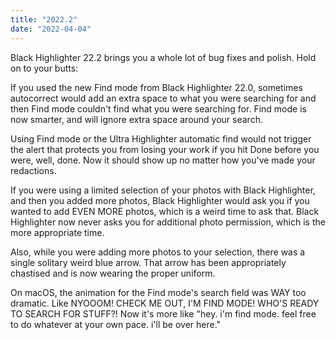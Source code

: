 ```yaml
---
title: "2022.2"
date: "2022-04-04"
---
```


Black Highlighter 22.2 brings you a whole lot of bug fixes and polish. Hold on to your butts:

If you used the new Find mode from Black Highlighter 22.0, sometimes autocorrect would add an extra space to what you were searching for and then Find mode couldn't find what you were searching for. Find mode is now smarter, and will ignore extra space around your search.

Using Find mode or the Ultra Highlighter automatic find would not trigger the alert that protects you from losing your work if you hit Done before you were, well, done. Now it should show up no matter how you've made your redactions.

If you were using a limited selection of your photos with Black Highlighter, and then you added more photos, Black Highlighter would ask you if you wanted to add EVEN MORE photos, which is a weird time to ask that. Black Highlighter now never asks you for additional photo permission, which is the more appropriate time.

Also, while you were adding more photos to your selection, there was a single solitary weird blue arrow. That arrow has been appropriately chastised and is now wearing the proper uniform.

On macOS, the animation for the Find mode's search field was WAY too dramatic. Like NYOOOM! CHECK ME OUT, I'M FIND MODE! WHO'S READY TO SEARCH FOR STUFF?! Now it's more like "hey. i'm find mode. feel free to do whatever at your own pace. i'll be over here."
